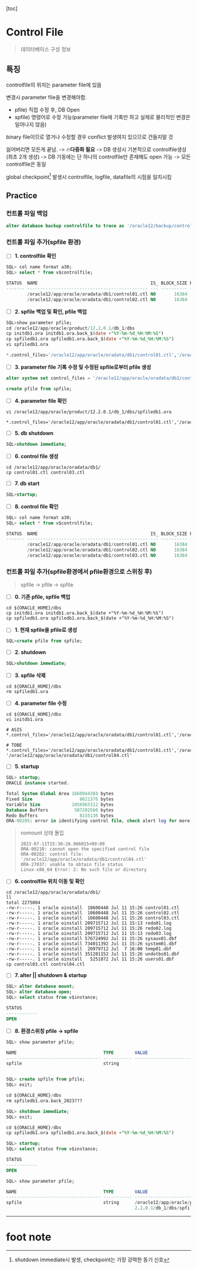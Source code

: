 [toc]

# Control File

> 데이터베이스 구성 정보

## 특징

controlfile의 위치는 parameter file에 있음

변경시 parameter file을 변경해야함.

- pfile) 직접 수정 후, DB Open
- spfile) 명령어로 수정 가능(parameter file에 기록만 하고 실제로 물리적인 변경은 일어나지 않음)

binary file이므로 열거나 수정할 경우 conflict 발생여지 있으므로 건들지말 것

잃어버리면 모든게 끝남. -> 🔥**다중화 필요** -> DB 생성시 기본적으로 controlfile생성(최초 2개 생성) -> DB 기동에는 단 하나의 controlfile만 존재해도 open 가능 -> 모든 controlfile은 동일

global checkpoint[^global checkpoint] 발생시 controlfile, logfile, datafile의 시점을 일치시킴

## Practice

### 컨트롤 파일 백업

```sql
alter database backup controlfile to trace as '/oracle12/backup/control.sql'
```

### 컨트롤 파일 추가(**spfile 환경**)

- [ ] **1. controlfile 확인**

```sql
SQL> col name format a30;
SQL> select * from v$controlfile;

STATUS  NAME                                           IS_ BLOCK_SIZE FILE_SIZE_BLKS     CON_ID
------- ---------------------------------------------- --- ---------- -------------- ----------
        /oracle12/app/oracle/oradata/db1/control01.ctl NO       16384            646          0
        /oracle12/app/oracle/oradata/db1/control02.ctl NO       16384            646          0
```

- [ ] **2. spfile 백업 및 확인, pfile 백업** 

```sql
SQL>show parameter pfile;
cd /oracle12/app/oracle/product/12.2.0.1/db_1/dbs
cp initdb1.ora initdb1.ora.back_$(date +"%Y-%m-%d_%H:%M:%S")
cp spfiledb1.ora spfiledb1.ora.back_$(date +"%Y-%m-%d_%H:%M:%S")
vi spfiledb1.ora

*.control_files='/oracle12/app/oracle/oradata/db1/control01.ctl','/oracle12/app/oracle/oradata/db1/control02.ctl'
```

- [ ] **3. parameter file 기록 수정 및 수정된 spfile로부터 pfile 생성**

```sql
alter system set control_files = '/oracle12/app/oracle/oradata/db1/control01.ctl','/oracle12/app/oracle/oradata/db1/control02.ctl','/oracle12/app/oracle/oradata/db1/control03.ctl' scope=spfile;

create pfile from spfile;
```

- [ ] **4. parameter file 확인**

```shell
vi /oracle12/app/oracle/product/12.2.0.1/db_1/dbs/spfiledb1.ora

*.control_files='/oracle12/app/oracle/oradata/db1/control01.ctl','/oracle12/app/oracle/oradata/db1/control02.ctl','/oracle12/app/oracle/oradata/db1/control03.ctl'
```

- [ ] **5. db shutdown** 

```sql
SQL>shutdown immediate;
```

- [ ] **6. control file 생성**

```shell
cd /oracle12/app/oracle/oradata/db1/
cp control01.ctl control03.ctl
```

- [ ] **7. db start**

```sql
SQL>startup;
```

- [ ] **8. control file 확인**

```sql
SQL> col name format a30;
SQL> select * from v$controlfile;

STATUS  NAME                                           IS_ BLOCK_SIZE FILE_SIZE_BLKS     CON_ID
------- ---------------------------------------------- --- ---------- -------------- ----------
        /oracle12/app/oracle/oradata/db1/control01.ctl NO       16384            646          0
        /oracle12/app/oracle/oradata/db1/control02.ctl NO       16384            646          0
        /oracle12/app/oracle/oradata/db1/control03.ctl NO       16384            646          0  -- 추가 확인 완료
```

### 컨트롤 파일 추가(**spfile환경에서 pfile환경으로 스위칭 후**)

> spfile -> pfile -> spfile

- [ ] **0. 기존 pfile, spfile 백업**

```shell
cd ${ORACLE_HOME}/dbs
cp initdb1.ora initdb1.ora.back_$(date +"%Y-%m-%d_%H:%M:%S")
cp spfiledb1.ora spfiledb1.ora.back_$(date +"%Y-%m-%d_%H:%M:%S")
```

- [ ] **1. 현재 spfile을 pfile로 생성**

```sql
SQL>create pfile from spfile;
```

- [ ] **2. shutdown**

```sql
SQL>shutdown immediate;
```

- [ ] **3. spfile 삭제**

```shell
cd ${ORACLE_HOME}/dbs
rm spfiledb1.ora
```

- [ ] **4. parameter file 수정**

```shell
cd ${ORACLE_HOME}/dbs
vi initdb1.ora

# ASIS
*.control_files='/oracle12/app/oracle/oradata/db1/control01.ctl','/oracle12/app/oracle/oradata/db1/control02.ctl','/oracle12/app/oracle/oradata/db1/control03.ctl'

# TOBE
*.control_files='/oracle12/app/oracle/oradata/db1/control01.ctl','/oracle12/app/oracle/oradata/db1/control02.ctl','/oracle12/app/oracle/oradata/db1/control03.ctl', '/oracle12/app/oracle/oradata/db1/control04.ctl'
```

- [ ] **5. startup**

```sql
SQL> startup;
ORACLE instance started.

Total System Global Area 1660944384 bytes
Fixed Size                  8621376 bytes
Variable Size            1056965312 bytes
Database Buffers          587202560 bytes
Redo Buffers                8155136 bytes
ORA-00205: error in identifying control file, check alert log for more info
```

> nomount 상태 돌입
>
> ```shell
> 2023-07-11T15:30:26.966015+09:00
> ORA-00210: cannot open the specified control file
> ORA-00202: control file: '/oracle12/app/oracle/oradata/db1/control04.ctl'
> ORA-27037: unable to obtain file status
> Linux-x86_64 Error: 2: No such file or directory
> ```

- [ ] **6. controlfile 위치 이동 및 확인**

```shell
cd /oracle12/app/oracle/oradata/db1/
ll
total 2275004
-rw-r-----. 1 oracle oinstall  10600448 Jul 11 15:26 control01.ctl
-rw-r-----. 1 oracle oinstall  10600448 Jul 11 15:26 control02.ctl
-rw-r-----. 1 oracle oinstall  10600448 Jul 11 15:26 control03.ctl
-rw-r-----. 1 oracle oinstall 209715712 Jul 11 15:13 redo01.log
-rw-r-----. 1 oracle oinstall 209715712 Jul 11 15:26 redo02.log
-rw-r-----. 1 oracle oinstall 209715712 Jul 11 15:13 redo03.log
-rw-r-----. 1 oracle oinstall 576724992 Jul 11 15:26 sysaux01.dbf
-rw-r-----. 1 oracle oinstall 734011392 Jul 11 15:26 system01.dbf
-rw-r-----. 1 oracle oinstall  20979712 Jul  7 16:00 temp01.dbf
-rw-r-----. 1 oracle oinstall 351281152 Jul 11 15:26 undotbs01.dbf
-rw-r-----. 1 oracle oinstall   5251072 Jul 11 15:26 users01.dbf
cp control03.ctl control04.ctl
```

- [ ] **7. alter || shutdown & startup**

```sql
SQL> alter database mount;
SQL> alter database open;
SQL> select status from v$instance;

STATUS
------------
OPEN
```

- [ ] **8. 환경스위칭 pfile -> spfile**

```sql
SQL> show parameter pfile;

NAME                                 TYPE        VALUE
------------------------------------ ----------- ------------------------------
spfile                               string


SQL> create spfile from pfile;
SQL> exit;

cd ${ORACLE_HOME}/dbs
rm spfiledb1.ora.back_2023???

SQL> shutdown immediate;
SQL> exit;

cd ${ORACLE_HOME}/dbs
cp spfiledb1.ora spfiledb1.ora.back_$(date +"%Y-%m-%d_%H:%M:%S")

SQL> startup;
SQL> select status from v$instance;

STATUS
------------
OPEN

SQL> show parameter pfile;

NAME                                 TYPE        VALUE
------------------------------------ ----------- ------------------------------
spfile                               string      /oracle12/app/oracle/product/1
                                                 2.2.0.1/db_1/dbs/spfiledb1.ora
```

---

# foot note

[^global checkpoint]: shutdown immediate시 발생, checkpoint는 가장 강력한 동기 신호
